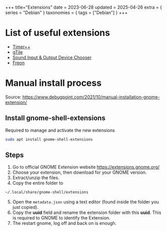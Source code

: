 +++
title="Extensions"
date = 2023-06-28
updated = 2025-04-26
extra = { series = "Debian" }
taxonomies = { tags = ["Debian"] }
+++

# List of useful extensions

- [Timer++](https://extensions.gnome.org/extension/1238/time/)
- [gTile](https://extensions.gnome.org/extension/28/gtile/)
- [Sound Input & Output Device Chooser](https://extensions.gnome.org/extension/906/sound-output-device-chooser/)
- [Freon](https://extensions.gnome.org/extension/841/freon/)

# Manual install process

Source: <https://www.debugpoint.com/2021/10/manual-installation-gnome-extension/>

## Install gnome-shell-extensions

Required to manage and activate the new extensions

```sh
sudo apt install gnome-shell-extensions
```

## Steps

1. Go to official GNOME Extension website <https://extensions.gnome.org/>
2. Choose your extension, then download for your GNOME version.
3. Extract/unzip the files.
4. Copy the entire folder to

```sh
~/.local/share/gnome-shell/extensions
```

5. Open the `metadata.json` using a text editor (found inside the folder you just copied).
6. Copy the **uuid** field and rename the extension folder with this **uuid**.
   This is required to GNOME to identify the Extension.
7. The restart gnome, log off and back on is enough.
